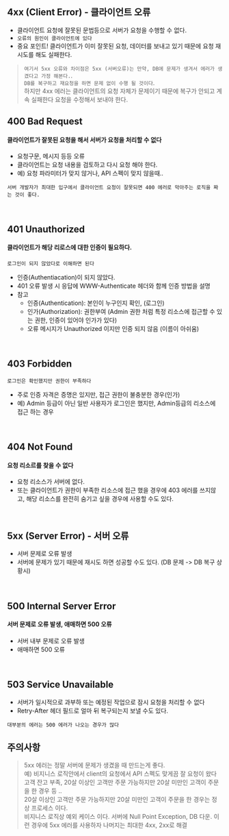 ## 4xx (Client Error) - 클라이언트 오류
- 클라이언트 요청에 잘못된 문법등으로 서버가 요청을 수행할 수 없다.
- `오류의 원인이 클라이언트에 있다`
- 중요 포인트! 클라이언트가 이미 잘못된 요청, 데이터를 보내고 있기 때문에 요청 재시도를 해도 실패한다.
 
>`여기서 5xx 오류와 차이점은 5xx (서버오류)는 만약, DB에 문제가 생겨서 에러가 생겼다고 가정 해본다.`.  
>`DB를 복구하고 재요청을 하면 문제 없이 수행 될 것이다`.  
>하지만 4xx 에러는 클라이언트의 요청 자체가 문제이기 때문에 복구가 안되고 계속 실패한다 요청을 수정해서 보내야 한다.


## 400 Bad Request
#### 클라이언트가 잘못된 요청을 해서 서버가 요청을 처리할 수 없다
- 요청구문, 메시지 등등 오류
- 클라이언트는 요청 내용을 검토하고 다시 요청 해야 한다.
- 예) 요청 파라미터가 맞지 않거나, API 스펙이 맞지 않을때..

`서버 개발자가 최대한 입구에서 클라이언트 요청이 잘못되면 400 에러로 막아주는 로직을 짜는 것이 좋다.`

<br>

## 401 Unauthorized
#### 클라이언트가 해당 리로스에 대한 인증이 필요하다.
`로그인이 되지 않았다로 이해하면 된다`
- 인증(Authentiacation)이 되지 않았다.
- 401 오류 발생 시 응답에 WWW-Authenticate 헤더와 함께 인증 방법을 설명
- 참고
  - 인증(Authentication): 본인이 누구인지 확인, (로그인)
  - 인가(Authorization): 권한부여 (Admin 권한 처럼 특정 리소스에 접근할 수 있는 권한, 인증이 있어야 인가가 있다)
  - 오류 메시지가 Unauthorized 이지만 인증 되지 않음 (이름이 아쉬움) <br>

<br>

## 403 Forbidden
`로그인은 확인했지만 권한이 부족하다`
- 주로 인증 자격은 증명은 있지만, 접근 권한이 불충분한 경우(인가)
- 예) Admin 등급이 아닌 일반 사용자가 로그인은 했지만, Admin등급의 리소스에 접근 하는 경우

<br>

## 404 Not Found
#### 요청 리소르를 찾을 수 없다
- 요청 리소스가 서버에 없다.
- 또는 클라이언트가 권한이 부족한 리소스에 접근 했을 경우에 403 에러를 쓰지않고, 해당 리소스를 완전히 숨기고 싶을 경우에 사용할 수도 있다.


<br>

## 5xx (Server Error) - 서버 오류
- 서버 문제로 오류 발생
- 서버에 문제가 있기 때문에 재시도 하면 성공할 수도 있다. (DB 문제 -> DB 복구 상황시)


<br>

## 500 Internal Server Error
#### 서버 문제로 오류 발생, 애매하면 500 오류
- 서버 내부 문제로 오류 발생
- 애매하면 500 오류

<br>


## 503 Service Unavailable
- 서버가 일시적으로 과부하 또는 예정된 작업으로 잠시 요청을 처리할 수 없다
- Retry-After 헤더 필드로 얼마 뒤 복구되는지 보낼 수도 있다.<br>

`대부분의 에러는 500 에러가 나오는 경우가 많다`


## 주의사항
>5xx 에러는 정말 서버에 문제가 생겼을 때 만드는게 좋다.  
> 예) 비지니스 로직안에서 client의 요청에서 API 스펙도 맞게끔 잘 요청이 왔다 <br>
> 고객 잔고 부족, 20살 이상인 고객만 주문 가능하지만 20살 미만인 고객이 주문을 한 경우 등 .. <br>
> 20살 이상인 고객만 주문 가능하지만 20살 미만인 고객이 주문을 한 경우는 정상 프로세스 이다. <br>
> 비지니스 로직상 예외 케이스 이다.
> 서버에 Null Point Exception, DB 다운. 이런 경우에 5xx 에러를 사용하자
> 나머지는 최대한 4xx, 2xx로 해결



